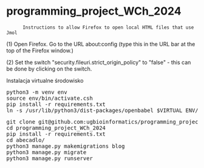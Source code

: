 # programming_project_WCh_2024
          Instructions to allow Firefox to open local HTML files that use Jmol

(1) Open Firefox. Go to the URL about:config (type this in the URL bar at the top of the Firefox window.)

(2) Set the switch "security.fileuri.strict_origin_policy" to "false" - this can be done by clicking on the switch.

Instalacja
virtualne środowisko
<pre>
python3 -m venv env
source env/bin/activate.csh
pip install -r requirements.txt
ln -s /usr/lib/python3/dist-packages/openbabel $VIRTUAL_ENV/lib/python*/site-packages
</pre>

<pre>
git clone git@github.com:ugbioinformatics/programming_project_WCh_2024.git
cd programming_project_WCh_2024          
pip install -r requirements.txt
cd abecadlo/
python3 manage.py makemigrations blog
python3 manage.py migrate
python3 manage.py runserver
</pre>


